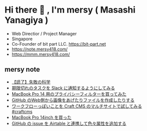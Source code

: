 # Hi there 👋 , I'm mersy ( Masashi Yanagiya )

- Web Directior / Project Manager
- Singapore
- Co-Founder of bit part LLC. https://bit-part.net
- https://note.mersy418.com/
- https://mmm.mersy418.com/

## mersy note
<!-- BLOG-POST-LIST:START -->
- [【読了】失敗の科学](https://note.mersy418.com/article/book_b01mu364id?utm_source=feed)
- [期限切れのタスクを Slack に通知するようにしてみる](https://note.mersy418.com/article/backlog-issues-post-to-slack?utm_source=feed)
- [MacBook Pro 14 用のプライバシーフィルターを買ってみた](https://note.mersy418.com/article/macbookpro14-privacy-filter?utm_source=feed)
- [GitHub のWeb側から画像をあげたりファイルを作成したりする](https://note.mersy418.com/article/github-upload-files?utm_source=feed)
- [ワークフローっぽいことを Craft CMS のマルチサイトで試してみる #craftcms](https://note.mersy418.com/article/alternative-workflow-craftcms?utm_source=feed)
- [MacBook Pro 14inch を買った](https://note.mersy418.com/article/macbookpro-14inch?utm_source=feed)
- [GitHub の issue を Airtable と連携して色々属性を追加する](https://note.mersy418.com/article/github-issue-sync-airtable?utm_source=feed)
<!-- BLOG-POST-LIST:END -->
